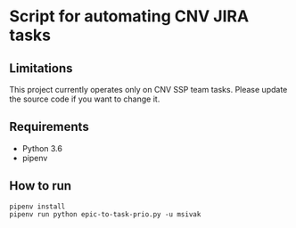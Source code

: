 # Script for automating CNV JIRA tasks

## Limitations

This project currently operates only on CNV SSP team tasks. Please update the source code if you want to change it.

## Requirements

- Python 3.6
- pipenv

## How to run

```
pipenv install
pipenv run python epic-to-task-prio.py -u msivak
```

